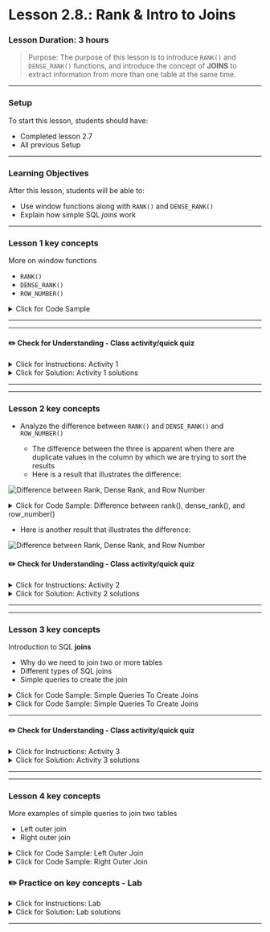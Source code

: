 # Lesson 2.8.: Rank & Intro to Joins

### Lesson Duration: 3 hours

> Purpose: The purpose of this lesson is to introduce `RANK()` and `DENSE_RANK()` functions, and introduce the concept of **JOINS** to extract information from more than one table at the same time.

---

### Setup

To start this lesson, students should have:

- Completed lesson 2.7
- All previous Setup

---

### Learning Objectives

After this lesson, students will be able to:

- Use window functions along with `RANK()` and `DENSE_RANK()`
- Explain how simple SQL _joins_ work

---

### Lesson 1 key concepts



More on window functions

- `RANK()`
- `DENSE_RANK()`
- `ROW_NUMBER()`

<details>
<summary> Click for Code Sample </summary>

```sql
-- Goal is to rank the customers based on the amount of loan borrowed.
-- This will help us to find the nth highest amount in the table

select *, rank() over (order by amount desc) as 'Rank'
from bank.loan;
```

Note that we have not used partition by clause here. So we are not working on any windows. We are just trying to rank the data. We can achieve the same results with `row_number()` as well, as shown below:

```sql
select *, row_number() over (order by amount desc) as 'Row Number'
from bank.loan;
```

```sql
-- In this query, we are trying to rank the customers based on the amount of loan
-- they have borrowed, in each of the "k_symbol" categories

select * , rank() over (partition by k_symbol order by amount desc) as "Ranks"
from bank.order
where k_symbol <> " ";
```

As a next step if we want to create a filter on these ranks, to find out, let's say which are the top 10 customers or which is the nth highest customer, we can use this query as a subquery to find the answer to such questions. We will learn about sub queries next week.

</details>

---



---

#### :pencil2: Check for Understanding - Class activity/quick quiz



<details>
  <summary> Click for Instructions: Activity 1 </summary>

- Link to [activity 1](https://github.com/ironhack-edu/data_2.08_activities/blob/master/2.08_activity_1.md).

</details>

<details>
  <summary>Click for Solution: Activity 1 solutions</summary>

- Link to [activity 1 solution]().

</details>

---


---

### Lesson 2 key concepts


- Analyze the difference between `RANK()` and `DENSE_RANK()` and `ROW_NUMBER()`

  - The difference between the three is apparent when there are duplicate values in the column by which we are trying to sort the results
  - Here is a result that illustrates the difference:

![Difference between Rank, Dense Rank, and Row Number](https://education-team-2020.s3-eu-west-1.amazonaws.com/data-analytics/2.8-difference_rank_denseRank_rowNumber.png)

<details>
  <summary> Click for Code Sample: Difference between rank(), dense_rank(), and row_number() </summary>

- Ask the students to observe the differences in the output

```sql
select *, rank() over(order by amount asc) as 'RANK'
from bank.order
where k_symbol <> ' ';

select *, dense_rank() over(order by amount asc) as 'RANK'
from bank.order
where k_symbol <> ' ';
```

- While using RANK the ties are assigned the same rank and the next ranking is skipped
- However with DENSE_RANK you get consecutive ranks without any skips

</details>

- Here is another result that illustrates the difference:

![Difference between Rank, Dense Rank, and Row Number](https://education-team-2020.s3-eu-west-1.amazonaws.com/data-analytics/2.8-difference_rank_denseRank_rowNumber.png)

#### :pencil2: Check for Understanding - Class activity/quick quiz



<details>
  <summary> Click for Instructions: Activity 2 </summary>

- Link to [activity 2](https://github.com/ironhack-edu/data_2.08_activities/blob/master/2.08_activity_2.md).

</details>

<details>
  <summary>Click for Solution: Activity 2 solutions</summary>

- Link to [activity 2 solution]().

</details>

---


---

### Lesson 3 key concepts



Introduction to SQL **joins**

- Why do we need to join two or more tables
- Different types of SQL joins
- Simple queries to create the join

<details>
<summary> Click for Code Sample: Simple Queries To Create Joins </summary>

- Introduction to SQL joins (ppt added `reference_slides/intro_sql_joins.pptx`)

      - Why do we need to join two or more tables
      - Different types of SQL joins

</details>

<details>
<summary> Click for Code Sample: Simple Queries To Create Joins </summary>

```sql
select * from bank.account a
join bank.loan l on a.account_id = l.account_id
limit 10;
```

> Note that in the query below we have used the alias for columns on which we have used `WHERE` and `ORDER BY` clause. It is not necessary in this case as there would be no conflict for MySQL because those columns duration and payments are only present in table loan. Alias is used to remove the ambiguity in case the column names are the same. It is also a good practice that one should follow.

```sql
-- Building on the same query to add some filters and order by

select * from bank.account a
join bank.loan l on a.account_id = l.account_id
where l.duration = 12
order by l.payments
limit 10;
```

-- Using an alias to select some columns

```sql
select a.account_id, a.frequency, l.loan_id, l.amount, l.duration, l.payments, l.status
from bank.account a
join bank.loan l on a.account_id = l.account_id
where l.duration = 12
order by l.payments
limit 10;
```

</details>

---

#### :pencil2: Check for Understanding - Class activity/quick quiz



<details>
  <summary> Click for Instructions: Activity 3 </summary>

- Link to [activity 3](https://github.com/ironhack-edu/data_2.08_activities/blob/master/2.08_activity_3.md).

</details>

<details>
  <summary>Click for Solution: Activity 3 solutions</summary>

- Link to [activity 3 solution]().

</details>

---


---

### Lesson 4 key concepts


More examples of simple queries to join two tables

- Left outer join
- Right outer join

<details>
  <summary> Click for Code Sample: Left Outer Join </summary>

```sql
-- Some test code

select count(distinct account_id) from bank.account;
select count(distinct account_id) from bank.loan;
```

- As you can see, there is a difference in the output from the two queries. Hence, we can say that not all the `account_id`s have information available from the `order` table. Or, you can say that not all the customers have taken a loan from the bank.

```sql
-- Left Join

select a.account_id, a.frequency, l.loan_id, l.amount, l.duration, l.payments, l.status
from bank.account a
left join bank.loan l on a.account_id = l.account_id
order by a.account_id;
```

> Note: Since this is a left join, all the rows from the table on the left are selected for sure. Hence, the result has the same number of rows as the number of rows in the `account` table. You can verify that with `select count(*) from table name` query.

</details>

<details>
<summary> Click for Code Sample: Right Outer Join </summary>

```sql
select a.account_id, a.frequency, l.loan_id, l.amount, l.duration, l.payments, l.status
from bank.account a
right join bank.loan l on a.account_id = l.account_id
order by a.account_id;
```

> Note: Again, since this is a right join, all the rows from the table on the right are selected for sure. Hence, the result has the same number of rows as the number of rows in the `loan` table. You can verify that with `select count(*) from table name` query.

</details>

### :pencil2: Practice on key concepts - Lab


<details>
  <summary> Click for Instructions: Lab </summary>

- Link to the lab: [https://github.com/ironhack-labs/lab-sql-8](https://github.com/ironhack-labs/lab-sql-8)

</details>

<details>
  <summary>Click for Solution: Lab solutions</summary>

- Link to the [lab solution]().

</details>

---


